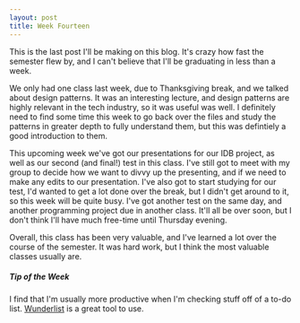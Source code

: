 ```yaml
---
layout: post
title: Week Fourteen
---
```


This is the last post I'll be making on this blog. It's crazy how fast the semester flew by, and I can't believe that I'll be graduating
in less than a week. 

We only had one class last week, due to Thanksgiving break, and we talked about design patterns. It was an interesting lecture, and design 
patterns are highly relevant in the tech industry, so it was useful was well. I definitely need to find some time this week to go back
over the files and study the patterns in greater depth to fully understand them, but this was defintiely a good introduction to them.

This upcoming week we've got our presentations for our IDB project, as well as our second (and final!) test in this class. I've still
got to meet with my group to decide how we want to divvy up the presenting, and if we need to make any edits to our presentation. I've
also got to start studying for our test, I'd wanted to get a lot done over the break, but I didn't get around to it, so this week
will be quite busy. I've got another test on the same day, and another programming project due in another class. It'll all be over soon,
but I don't think I'll have much free-time until Thursday evening.

Overall, this class has been very valuable, and I've learned a lot over the course of the semester. It was hard work, but I think the
most valuable classes usually are.

##### Tip of the Week
I find that I'm usually more productive when I'm checking stuff off of a to-do list. [Wunderlist](https://www.wunderlist.com/) is a 
great tool to use.
